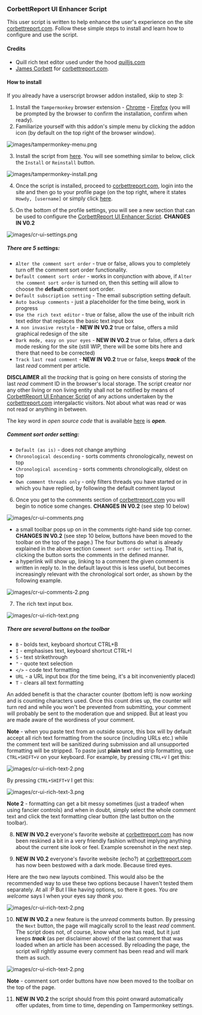 ### CorbettReport UI Enhancer Script

This user script is written to help enhance the user's experience on the site [corbettreport.com](https://www.corbettreport.com/). Follow these simple steps to install and learn how to configure and use the script.

#### Credits

- Quill rich text editor used under the hood [quilljs.com](https://quilljs.com/)
- [James Corbett](https://infogalactic.com/info/James_Corbett_(journalist)) for [corbettreport.com](https://www.corbettreport.com/).

#### How to install

If you already have a userscript browser addon installed, skip to step 3:

1. Install the `Tampermonkey` browser extension  - [Chrome](https://chrome.google.com/webstore/detail/tampermonkey/dhdgffkkebhmkfjojejmpbldmpobfkfo?hl=en) - [Firefox](https://addons.mozilla.org/en-US/firefox/addon/tampermonkey/) (you will be prompted by the browser to confirm the installation, confirm when ready).
2. Familiarize yourself with this addon's simple menu by clicking the addon icon (by default on the top right of the browser window).

![images/tampermonkey-menu.png](images/tampermonkey-menu.png)

3. Install the script from [here](https://github.com/mkey/CorbettReportUIEnhancer/raw/main/script/CR-UI-Enhancer.user.js). You will see something similar to below, click the `Install` or `Reinstall` button.

![images/tampermonkey-install.png](images/tampermonkey-install.png)

4. Once the script is installed, proceed to [corbettreport.com](https://www.corbettreport.com/), login into the site and then go to your profile page (on the top right, where it states `Howdy, [username]` or simply click [here](https://www.corbettreport.com/wp-admin/profile.php).

5. On the bottom of the profile settings, you will see a new section that can be used to configure the [CorbettReport UI Enhancer Script](). **CHANGES IN V0.2**

![images/cr-ui-settings.png](images/cr-ui-settings-v0.2.png)

##### There are 5 settings:
- `Alter the comment sort order` - true or false, allows you to completely turn off the comment sort order functionality.
- `Default comment sort order` - works in conjunction with above, if `Alter the comment sort order` is turned on, then this setting will allow to choose the **default** comment sort order.
- `Default subscription setting` - The email subscription setting default.
- `Auto backup comments` - just a placeholder for the time being, work in progress
- `Use the rich text editor` - true or false, allow the use of the inbuilt rich text editor that replaces the basic text input box
- `A non invasive restyle` - **NEW IN V0.2** true or false, offers a mild graphical redesign of the site
- `Dark mode, easy on your eyes` - **NEW IN V0.2** true or false, offers a dark mode resking for the site (still WIP, there will be some bits here and there that need to be corrected)
- `Track last read comment` - **NEW IN V0.2** true or false, keeps ***track*** of the last *read* comment per article.

**DISCLAIMER** all the *tracking* that is going on here consists of storing the last *read* comment ID in the browser's local storage. The script creator nor any other living or non living entity shall not be notified by means of [CorbettReport UI Enhancer Script]() of any actions undertaken by the [corbettreport.com](https://www.corbettreport.com/) intergalactic visitors. Not about what was read or was not read or anything in between.

The key word in *open source code* that is available [here](https://github.com/mkey/CorbettReportUIEnhancer/raw/main/script/CR-UI-Enhancer.user.js) is ***open***.

##### Comment sort order setting:
- `Default (as is)` - does not change anything
- `Chronological descending` - sorts comments chronologically, newest on top
- `Chronological ascending` - sorts comments chronologically, oldest on top
- `Own comment threads only` - only filters threads you have started or in which you have replied, by following the default comment layout

6. Once you get to the comments section of [corbettreport.com](https://www.corbettreport.com/) you will begin to notice some changes. **CHANGES IN V0.2** (see step 10 below)

![images/cr-ui-comments.png](images/cr-ui-comments.png)

- a small toolbar pops up on in the comments right-hand side top corner. **CHANGES IN V0.2** (see step 10 below, buttons have been moved to the toolbar on the top of the page.) The four buttons do what is already explained in the above section `Comment sort order setting`. That is, clicking the button sorts the comments in the defined manner.
- a hyperlink will show up, linking to a comment the given comment is written in reply to. In the default layout this is less useful, but becomes increasingly relevant with the chronological sort order, as shown by the following example.

![images/cr-ui-comments-2.png](images/cr-ui-comments-2.png)

7. The rich text input box.

![images/cr-ui-rich-text.png](images/cr-ui-rich-text.png)

##### There are several buttons on the toolbar

- `B` - bolds text, keyboard shortcut CTRL+B
- `I` - emphasises text, keyboard shortcut CTRL+I
- `S` - text strikethrough
- `"` - quote text selection
- `</>` - code text formatting
- `URL` - a URL input box (for the time being, it's a bit inconveniently placed)
- `T` - clears all text formatting

An added benefit is that the character counter (bottom left) is now *working* and is counting characters used. Once this count dries up, the counter will turn red and while you won't be prevented from submitting, your comment will probably be sent to the moderation que and snipped. But at least you are made aware of the wordiness of your comment.

**Note** - when you paste text from an outside source, this box will by default accept all rich text formatting from the source (including URLs etc.) while the comment text will be sanitized during submission and all unsupported formatting will be stripped. To paste just **plain text** and strip formatting, use `CTRL+SHIFT+V` on your keyboard. For example, by pressing `CTRL+V` I get this:

![images/cr-ui-rich-text-2.png](images/cr-ui-rich-text-2.png)

By pressing `CTRL+SHIFT+V` I get this:

![images/cr-ui-rich-text-3.png](images/cr-ui-rich-text-3.png)

**Note 2** - formatting can get a bit messy sometimes (just a tradeof when using fancier controls) and when in doubt, simply select the whole comment text and click the text formatting clear button (the last button on the toolbar).

8. **NEW IN V0.2** everyone's favorite website at [corbettreport.com](https://www.corbettreport.com/) has now been reskined a bit in a very friendly fashion without implying anything about the current site look or feel. Example screenshot in the next step.

9. **NEW IN V0.2** everyone's favorite website (echo?) at [corbettreport.com](https://www.corbettreport.com/) has now been bestowed with a dark mode. Because tired eyes.

Here are the two new layouts combined. This would also be the recommended way to use these two options because I haven't tested them separately. At all :P But I like having options, so there it goes. *You are welcome* says I when your eyes say *thank you*.

![images/cr-ui-rich-text-2.png](images/cr-ui-redesign-dark-mode-v0.2.png)

10. **NEW IN V0.2** a new feature is the *unread* comments button. By pressing the `Next` button, the page will magically scroll to the least *read* comment. The script does not, of course, know what one has read, but it just keeps ***track*** (as per disclaimer above) of the last comment that was loaded when an article has been accessed. By reloading the page, the script will rightly assume every comment has been read and will mark them as such.

![images/cr-ui-rich-text-2.png](images/cr-ui-toolbar-v0.2.png.png)

**Note** - comment sort order buttons have now been moved to the toolbar on the top of the page.

11. **NEW IN V0.2** the script should from this point onward automatically offer updates, from time to time, depending on Tampermonkey settings.
